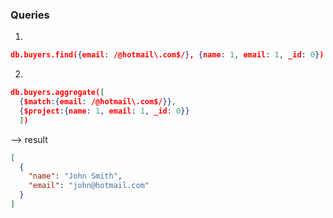 ### Queries

1.

```json
db.buyers.find({email: /@hotmail\.com$/}, {name: 1, email: 1, _id: 0})
```

2.

```json
db.buyers.aggregate([
  {$match:{email: /@hotmail\.com$/}},
  {$project:{name: 1, email: 1, _id: 0}}
  ])
```

--> result

```json
[
  {
    "name": "John Smith",
    "email": "john@hotmail.com"
  }
]
```
